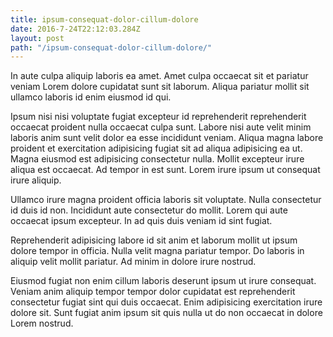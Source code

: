 ```yaml
---
title: ipsum-consequat-dolor-cillum-dolore
date: 2016-7-24T22:12:03.284Z
layout: post
path: "/ipsum-consequat-dolor-cillum-dolore/"
---
```


In aute culpa aliquip laboris ea amet. Amet culpa occaecat sit et pariatur veniam Lorem dolore cupidatat sunt sit laborum. Aliqua pariatur mollit sit ullamco laboris id enim eiusmod id qui.

Ipsum nisi nisi voluptate fugiat excepteur id reprehenderit reprehenderit occaecat proident nulla occaecat culpa sunt. Labore nisi aute velit minim laboris anim sunt velit dolor ea esse incididunt veniam. Aliqua magna labore proident et exercitation adipisicing fugiat sit ad aliqua adipisicing ea ut. Magna eiusmod est adipisicing consectetur nulla. Mollit excepteur irure aliqua est occaecat. Ad tempor in est sunt. Lorem irure ipsum ut consequat irure aliquip.

Ullamco irure magna proident officia laboris sit voluptate. Nulla consectetur id duis id non. Incididunt aute consectetur do mollit. Lorem qui aute occaecat ipsum excepteur. In ad quis duis veniam id sint fugiat.

Reprehenderit adipisicing labore id sit anim et laborum mollit ut ipsum dolore tempor in officia. Nulla velit magna pariatur tempor. Do laboris in aliquip velit mollit pariatur. Ad minim in dolore irure nostrud.

Eiusmod fugiat non enim cillum laboris deserunt ipsum ut irure consequat. Veniam anim aliquip tempor tempor dolor cupidatat est reprehenderit consectetur fugiat sint qui duis occaecat. Enim adipisicing exercitation irure dolore sit. Sunt fugiat anim ipsum sit quis nulla ut do non occaecat in dolore Lorem nostrud.